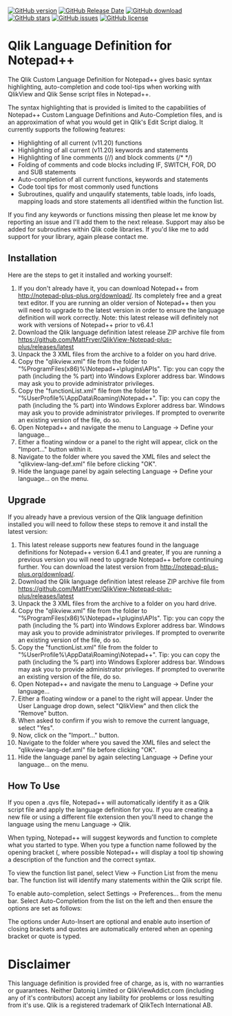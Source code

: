 [![GitHub version](https://img.shields.io/github/release/MattFryer/Qlik-Notepad-plus-plus.svg)](https://github.com/MattFryer/Qlik-Notepad-plus-plus/releases/latest)
[![GitHub Release Date](https://img.shields.io/github/release-date/MattFryer/Qlik-Notepad-plus-plus.svg)](https://github.com/MattFryer/Qlik-Notepad-plus-plus/releases/latest)
[![GitHub download](https://img.shields.io/github/downloads/MattFryer/Qlik-Notepad-plus-plus/total.svg)](https://github.com/MattFryer/Qlik-Notepad-plus-plus/releases/latest)
[![GitHub stars](https://img.shields.io/github/stars/MattFryer/Qlik-Notepad-plus-plus.svg)](https://github.com/MattFryer/Qlik-Notepad-plus-plus/stargazers)
[![GitHub issues](https://img.shields.io/github/issues-raw/MattFryer/Qlik-Notepad-plus-plus.svg)](https://github.com/MattFryer/Qlik-Notepad-plus-plus/issues)
[![GitHub license](https://img.shields.io/github/license/MattFryer/Qlik-Notepad-plus-plus.svg)](https://github.com/MattFryer/Qlik-Notepad-plus-plus/blob/master/LICENSE)

# Qlik Language Definition for Notepad++

The Qlik Custom Language Definition for Notepad++ gives basic syntax highlighting, auto-completion and code tool-tips when working with QlikView and Qlik Sense script files in Notepad++.

The syntax highlighting that is provided is limited to the capabilities of Notepad++ Custom Language Definitions and Auto-Completion files, and is an approximation of what you would get in Qlik's Edit Script dialog. It currently supports the following features:

* Highlighting of all current (v11.20) functions 
* Highlighting of all current (v11.20) keywords and statements 
* Highlighting of line comments (//) and block comments (/* */) 
* Folding of comments and code blocks including IF, SWITCH, FOR, DO and SUB statements 
* Auto-completion of all current functions, keywords and statements 
* Code tool tips for most commonly used functions
* Subroutines, qualify and unqaulify statements, table loads, info loads, mapping loads and store statements all identified within the function list.

If you find any keywords or functions missing then please let me know by reporting an issue and I'll add them to the next release. Support may also be added for subroutines within Qlik code libraries. If you'd like me to add support for your library, again please contact me.


## Installation
Here are the steps to get it installed and working yourself:

1. If you don't already have it, you can download Notepad++ from http://notepad-plus-plus.org/download/. Its completely free and a great text editor. If you are running an older version of Notepad++ then you will need to upgrade to the latest version in order to ensure the language definition will work correctly. Note: this latest release will definitely not work with versions of Notepad++ prior to v6.4.1
2. Download the Qlik language definition latest release ZIP archive file from https://github.com/MattFryer/QlikView-Notepad-plus-plus/releases/latest
3. Unpack the 3 XML files from the archive to a folder on you hard drive. 
4. Copy the "qlikview.xml" file from the folder to "%ProgramFiles(x86)%\Notepad++\plugins\APIs\". Tip: you can copy the path (including the % part) into Windows Explorer address bar. Windows may ask you to provide administrator privileges. 
5. Copy the "functionList.xml" file from the folder to "%UserProfile%\AppData\Roaming\Notepad++\". Tip: you can copy the path (including the % part) into Windows Explorer address bar. Windows may ask you to provide administrator privileges. If prompted to overwrite an existing version of the file, do so. 
6. Open Notepad++ and navigate the menu to Language -> Define your language...
7. Either a floating window or a panel to the right will appear, click on the "Import..." button within it.
8. Navigate to the folder where you saved the XML files and select the "qlikview-lang-def.xml" file before clicking "OK".
9. Hide the language panel by again selecting Language -> Define your language... on the menu. 


## Upgrade
If you already have a previous version of the Qlik language definition installed you will need to follow these steps to remove it and install the latest version:

1. This latest release supports new features found in the language definitions for Notepad++ version 6.4.1 and greater, If you are running a previous version you will need to upgrade Notepad++ before continuing further. You can download the latest version from http://notepad-plus-plus.org/download/.
2. Download the Qlik language definition latest release ZIP archive file from https://github.com/MattFryer/QlikView-Notepad-plus-plus/releases/latest
3. Unpack the 3 XML files from the archive to a folder on you hard drive. 
4. Copy the "qlikview.xml" file from the folder to "%ProgramFiles(x86)%\Notepad++\plugins\APIs\". Tip: you can copy the path (including the % part) into Windows Explorer address bar. Windows may ask you to provide administrator privileges. If prompted to overwrite an existing version of the file, do so.
5. Copy the "functionList.xml" file from the folder to "%UserProfile%\AppData\Roaming\Notepad++\". Tip: you can copy the path (including the % part) into Windows Explorer address bar. Windows may ask you to provide administrator privileges. If prompted to overwrite an existing version of the file, do so.
6. Open Notepad++ and navigate the menu to Language -> Define your language...
7. Either a floating window or a panel to the right will appear. Under the User Language drop down, select "QlikView" and then click the "Remove" button.
8. When asked to confirm if you wish to remove the current language, select "Yes".
9. Now, click on the "Import..." button.
10. Navigate to the folder where you saved the XML files and select the "qlikview-lang-def.xml" file before clicking "OK".
11. Hide the language panel by again selecting Language -> Define your language... on the menu.


## How To Use
If you open a .qvs file, Notepad++ will automatically identify it as a Qlik script file and apply the language definition for you. If you are creating a new file or using a different file extension then you'll need to change the language using the menu Language -> Qlik.

When typing, Notepad++ will suggest keywords and function to complete what you started to type. When you type a function name followed by the opening bracket (, where possible Notepad++ will display a tool tip showing a description of the function and the correct syntax.

To view the function list panel, select View -> Function List from the menu bar. The function list will identify many statements within the Qlik script file.

To enable auto-completion, select Settings -> Preferences... from the menu bar. Select Auto-Completion from the list on the left and then ensure the options are set as follows:

The options under Auto-Insert are optional and enable auto insertion of closing brackets and quotes are automatically entered when an opening bracket or quote is typed.


Disclaimer
===============================================
This language definition is provided free of charge, as is, with no warranties or guarantees. Neither Datoniq Limited or QlikViewAddict.com (including any of it's contributors) accept any liability for problems or loss resulting from it's use. Qlik is a registered trademark of QlikTech International AB.
